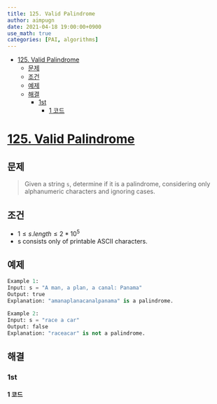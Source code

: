 ```yaml
---
title: 125. Valid Palindrome
author: aimpugn
date: 2021-04-18 19:00:00+0900
use_math: true
categories: [PAI, algorithms]
---
```


- [125. Valid Palindrome](#125-valid-palindrome)
  - [문제](#문제)
  - [조건](#조건)
  - [예제](#예제)
  - [해결](#해결)
    - [1st](#1st)
      - [1 코드](#1-코드)

# [125. Valid Palindrome](https://leetcode.com/problems/valid-palindrome/)

## 문제

> Given a string `s`, determine if it is a palindrome, considering only alphanumeric characters and ignoring cases.

## 조건

- $1 \le s.length \le 2 * 10^{5}$
- s consists only of printable ASCII characters.

## 예제

```py
Example 1:
Input: s = "A man, a plan, a canal: Panama"
Output: true
Explanation: "amanaplanacanalpanama" is a palindrome.

Example 2:
Input: s = "race a car"
Output: false
Explanation: "raceacar" is not a palindrome.
```

## 해결

### 1st

#### 1 코드

```py
```
